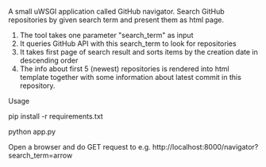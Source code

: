 A small uWSGI application called GitHub navigator.
Search GitHub repositories by given search term and present them as html page. 
1) The tool takes one parameter "search_term" as input
2) It queries GitHub API with this search_term to look for repositories
3) It takes first page of search result and sorts items by the creation date in descending order
4) The info about first 5 (newest) repositories is rendered into html template together with some information about latest commit in this repository.

Usage

pip install -r requirements.txt

python app.py

Open a browser and do GET request to e.g. http://localhost:8000/navigator?search_term=arrow
